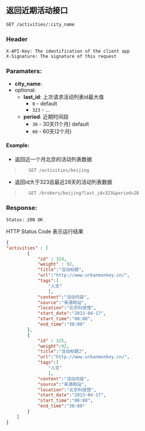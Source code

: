 ## 返回近期活动接口

```
GET /activities/:city_name
```

### Header
```
X-API-Key: The identification of the client app
X-Signature: The signature of this request
```
### Paramaters:
* **city_name**: 
* optional:
    * **last_id**: 上次请求活动列表id最大值
        * `0` -  default
        * `323` - ...
    * **period**: 近期时间段
        * `30` - 30天(1个月) default
        * `60` - 60天(2个月)

#### Example: 

* 返回近一个月北京的活动列表数据
>```
>    GET /activities/beijing
>```

* 返回id大于323且最近28天的活动列表数据
>```
>    GET /brokers/beijing?last_id=323&period=28
>```

### Response:
```
Status: 200 OK
```
HTTP Status Code 表示运行结果
```json
{
"activities" : [
        {
            "id" : 324,
            "weight" : 92,
            "title":"活动标题",
            "url":"http://www.urbanmonkey.cn/",
            "tags":[
                "人文"
                ],
            "content":"活动内容",
            "source":"来源网站",
            "location":"北京科技馆",
            "start_date":"2013-04-17",
            "start_time":"00:00",
            "end_time":"30:00"
        },
        {
            "id" : 325,
            "weight":92,
            "title":"活动标题2",
            "url":"http://www.urbanmonkey.cn/",
            "tags":[
                "人文"
                ],
            "content":"活动内容",
            "source":"来源网站",
            "location":"北京科技馆",
            "start_date":"2013-04-17",
            "start_time":"00:00",
            "end_time":"30:00"
        }
    ]
}
```
